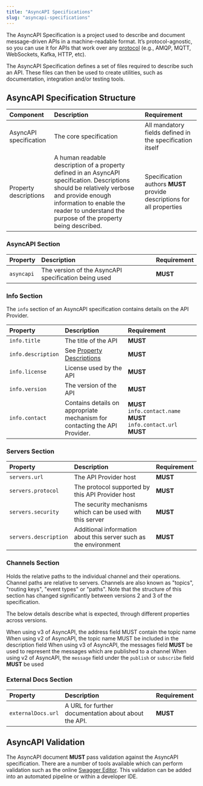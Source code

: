 ```yaml
---
title: "AsyncAPI Specifications"
slug: "asyncapi-specifications"
---
```


The AsyncAPI Specification is a project used to describe and document message-driven APIs in a machine-readable format. It’s protocol-agnostic, so you can use it for APIs that work over any [protocol](../api-development/Asynchronous%20APIs/Protocols) (e.g., AMQP, MQTT, WebSockets, Kafka, HTTP, etc).

The AsyncAPI Specification defines a set of files required to describe such an API. These files can then be used to create utilities, such as documentation, integration and/or testing tools.

## AsyncAPI Specification Structure

| Component | Description | Requirement |
|:---|:---|:---|
| AsyncAPI specification | The core specification | All mandatory fields defined in the specification itself |
| Property descriptions | A human readable description of a property defined in an AsyncAPI specification. Descriptions should be relatively verbose and provide enough information to enable the reader to understand the purpose of the property being described. | <ApiStandard id="HNZAS_MUST_ASYNCAPI_DESCRIPTIONS" type="MUST" toolTip="An AsyncAPI specification MUST describe all properties.">Specification authors **MUST** provide descriptions for all properties</ApiStandard> |

### AsyncAPI Section

|Property|Description|Requirement|
|:---|:---|:---|
|`asyncapi`| The version of the AsyncAPI specification being used | <ApiStandard id="HNZAS_MUST_ASYNCAPI_VERSION" type="MUST" toolTip="An AsyncAPI specification MUST identify which version of the specification is used">**MUST**</ApiStandard> |

### Info Section

The `info` section of an AsyncAPI specification contains details on the API Provider.

|Property|Description|Requirement|
|:---|:---|:---|
|`info.title`| The title of the API | <ApiStandard id="HNZAS_MUST_ASYNCAPI_TITLE" type="MUST" toolTip="An AsyncAPI specification MUST include a title">**MUST**</ApiStandard> |
|`info.description`|See [Property Descriptions](#property-descriptions) | <ApiStandard id="HNZAS_MUST_ASYNCAPI_DESCRIPTION" type="MUST" toolTip="An AsyncAPI specification MUST include a description">**MUST**</ApiStandard> |
|`info.license`| License used by the API | <ApiStandard id="HNZAS_MUST_ASYNCAPI_LICENCE" type="MUST" toolTip="An AsyncAPI specification MUST include a license name and url">**MUST**</ApiStandard> |
|`info.version`| The version of the API | <ApiStandard id="HNZAS_MUST_ASYNCAPI_VERSION" type="MUST" toolTip="An AsyncAPI specification MUST include the API version">**MUST**</ApiStandard> |
|`info.contact`| Contains details on appropriate mechanism for contacting the API Provider. | <ApiStandard id="HNZAS_MUST_ASYNCAPI_CONTACT" type="MUST" toolTip="An AsyncAPI specification MUST include contact details">**MUST**</ApiStandard> `info.contact.name` **MUST** `info.contact.url` **MUST** |

### Servers Section

|Property|Description|Requirement|
|:---|:---|:---|
|`servers.url`| The API Provider host | <ApiStandard id="HNZAS_MUST_ASYNCAPI_SERVERS" type="MUST" toolTip="An AsyncAPI specification MUST include servers">**MUST**</ApiStandard> |
|`servers.protocol`| The protocol supported by this API Provider host | <ApiStandard id="HNZAS_MUST_ASYNCAPI_PROTOCOL" type="MUST" toolTip="An AsyncAPI specification MUST include supported protocols">**MUST**</ApiStandard> |
|`servers.security`| The security mechanisms which can be used with this server | <ApiStandard id="HNZAS_MUST_ASYNCAPI_SECURITY" type="MUST" toolTip="An AsyncAPI specification MUST include security">**MUST**</ApiStandard> |
|`servers.description`| Additional information about this server such as the environment | <ApiStandard id="HNZAS_SHOULD_ASYNCAPI_DESCRIPTION" type="SHOULD" toolTip="An AsyncAPI specification SHOULD include description about the servers">**MUST**</ApiStandard> |

### Channels Section

Holds the relative paths to the individual channel and their operations. Channel paths are relative to servers. Channels are also known as "topics", "routing keys", "event types" or "paths". Note that the structure of this section has changed significantly between versions 2 and 3 of the specification.

The below details describe what is expected, through different properties across versions.

<ApiStandard id="HNZAS_MUST_ASYNCAPI_TOPICNAME_V3" type="MUST" toolTip="When using v3 of AsyncAPI, the address field MUST contain the topic name" wrapper="li">When using v3 of AsyncAPI, the address field MUST contain the topic name</ApiStandard>
<ApiStandard id="HNZAS_MUST_ASYNCAPI_TOPICNAME_V2" type="MUST" toolTip="When using v2 of AsyncAPI, the topic name MUST be included in the description field" wrapper="li">When using v2 of AsyncAPI, the topic name MUST be included in the description field</ApiStandard>
<ApiStandard id="HNZAS_MUST_ASYNCAPI_MESSAGES_V3" type="MUST" toolTip="When using v3 of AsyncAPI, the messages field MUST be used" wrapper="li">When using v3 of AsyncAPI, the messages field **MUST** be used to represent the messages which are published to a channel</ApiStandard>
<ApiStandard id="HNZAS_MUST_ASYNCAPI_MESSAGES_V2" type="MUST" toolTip="When using v2 of AsyncAPI, the message field under the publish or subscribe field MUST be used" wrapper="li">When using v2 of AsyncAPI, the `message` field under the `publish` or `subscribe` field **MUST** be used</ApiStandard>

### External Docs Section

|Property|Description|Requirement|
|:---|:---|:---|
|`externalDocs.url`| A URL for further documentation about about the API. | <ApiStandard id="HNZAS_MUST_ASYNCAPI_DESCRIPTION" type="MUST" toolTip="An AsyncAPI specification MUST include externalDocs with further information about the API">**MUST**</ApiStandard> |

## AsyncAPI Validation

<ApiStandard id="HNZAS_MUST_ASYNCAPI_VALIDATION" type="MUST" toolTip="An AsyncAPI specification MUST pass validation">The AsyncAPI document **MUST** pass validation against the AsyncAPI specification. There are a number of tools available which can perform validation such as the online [Swagger Editor](https://swagger.io/tools/swagger-editor). This validation can be added into an automated pipeline or within a developer IDE.</ApiStandard>
